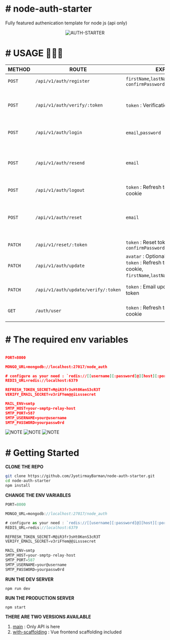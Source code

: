# \# node-auth-starter 
  
Fully featured authenication template for node js (api only)

<div align="center"> 
  
  ![AUTH-STARTER](https://user-images.githubusercontent.com/56916274/136815017-92e5f366-23c5-490d-bae3-b5db06befb7f.png)
 
</div>

# \# USAGE 🚀🚀🚀

|  METHOD  |         ROUTE            |                            EXPECTS                          |        DETAILS       |
|----------|--------------------------|-------------------------------------------------------------|----------------------|
| `POST`   |  `/api/v1/auth/register` | `firstName`,`lastName`,`email`,`password`,<br>`confirmPassword` | *Registers new user* |
| `POST`   |  `/api/v1/auth/verify/:token` | `token` : Verification token | *Verifies email address after registration* |
| `POST`   |  `/api/v1/auth/login` | `email`,`password` | *Logs in a verified user* |
| `POST`   |  `/api/v1/auth/resend` | `email` | *Resends verification link (valid for 24 hrs) if user is not verified* |
| `POST`   |  `/api/v1/auth/logout` | `token` : Refresh token through cookie | *Logs out an user* |
| `POST`   |  `/api/v1/auth/reset` | `email` | *Sends password reset link to existing user's email id* |
| `PATCH`  |  `/api/v1/reset/:token` | `token` : Reset token,`password`,<br>`confirmPassword` | *Resets password* |
| `PATCH`  |  `/api/v1/auth/update` | `avatar` : Optional avatar,<br>`token` : Refresh token through cookie,<br>`firstName`,`lastName`,`email`,`password`,| *Updates Profile* |
| `PATCH`  |  `/api/v1/auth/update/verify/:token` | `token` : Email updation verification token | *Updates email address* |
| `GET`    |  `/auth/user`                 | `token` : Refresh token through cookie | *Returns the logged in user* |

# \# The required env variables

```json

PORT=8000

MONGO_URL=mongodb://localhost:27017/node_auth

# configure as your need : `redis://[[username][:password]@][host][:port][/db-number]`
REDIS_URL=redis://localhost:6379

REFRESH_TOKEN_SECRET=M@iR3fr3sHt0KenS3cR3T
VERIFY_EMAIL_SECRET=v3riFYem@@iLsssecret

MAIL_ENV=smtp
SMTP_HOST=your-smptp-relay-host
SMTP_PORT=587
SMTP_USERNAME=your@username
SMTP_PASSWORD=yourpassw0rd

```
![NOTE](https://via.placeholder.com/163x50/000000/FF0000?text=Redis)
![NOTE](https://via.placeholder.com/163x50/000000/FF0000?text=MongoDB)
![NOTE](https://via.placeholder.com/500x50/000000/FF0000?text=BOTH+ARE+REQUIRED+FOR+IT+TO+BE+FUNCTIONAL)

# \# Getting Started
**CLONE THE REPO**
  ```bash
  git clone https://github.com/JyotirmayBarman/node-auth-starter.git
  cd node-auth-starter
  npm install
  ```
  **CHANGE THE ENV VARIABLES**
  ```js
PORT=8000

MONGO_URL=mongodb://localhost:27017/node_auth

# configure as your need : `redis://[[username][:password]@][host][:port][/db-number]`
REDIS_URL=redis://localhost:6379

REFRESH_TOKEN_SECRET=M@iR3fr3sHt0KenS3cR3T
VERIFY_EMAIL_SECRET=v3riFYem@@iLsssecret

MAIL_ENV=smtp
SMTP_HOST=your-smptp-relay-host
SMTP_PORT=587
SMTP_USERNAME=your@username
SMTP_PASSWORD=yourpassw0rd
  ```
   **RUN THE DEV SERVER**

   `npm run dev`

   **RUN THE PRODUCTION SERVER**

   `npm start`
   
**THERE ARE TWO VERSIONS AVAILABLE**
1. [main](../../tree/main) : Only API is here
2. [with-scaffolding](../../tree/backend-only) : Vue frontend scaffolding included
